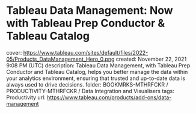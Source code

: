 # Tableau Data Management: Now with Tableau Prep Conductor & Tableau Catalog

cover: https://www.tableau.com/sites/default/files/2022-05/Products_DataManagement_Hero_0.png
created: November 22, 2021 9:08 PM (UTC)
description: Tableau Data Management, with Tableau Prep Conductor and Tableau Catalog, helps you better manage the data within your analytics environment, ensuring that trusted and up-to-date data is always used to drive decisions.
folder: BOOKMRKS-MTHRFCKR / PRODUCTIVITY-MTHRFCKR / Data Integration and Visualisers
tags: Productivity
url: https://www.tableau.com/products/add-ons/data-management